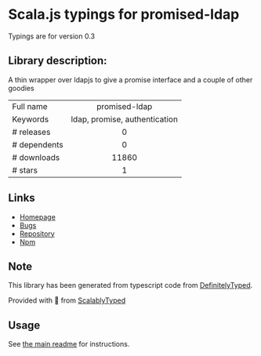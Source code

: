 
# Scala.js typings for promised-ldap

Typings are for version 0.3

## Library description:
A thin wrapper over ldapjs to give a promise interface and a couple of other goodies

|                    |                 |
| ------------------ | :-------------: |
| Full name          | promised-ldap |
| Keywords           | ldap, promise, authentication |
| # releases         | 0 |
| # dependents       | 0 |
| # downloads        | 11860 |
| # stars            | 1 |

## Links
- [Homepage](https://github.com/stewartml/promised-ldap#readme)
- [Bugs](https://github.com/stewartml/promised-ldap/issues)
- [Repository](https://github.com/stewartml/promised-ldap)
- [Npm](https://www.npmjs.com/package/promised-ldap)
    


## Note
This library has been generated from typescript code from [DefinitelyTyped](https://definitelytyped.org).

Provided with :purple_heart: from [ScalablyTyped](https://github.com/oyvindberg/ScalablyTyped)

## Usage
See [the main readme](../../readme.md) for instructions.


